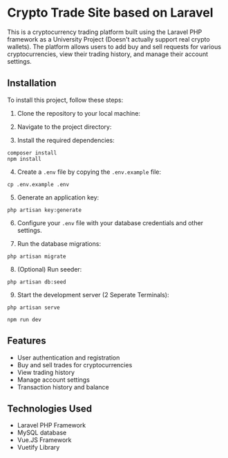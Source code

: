 # Crypto Trade Site based on Laravel

This is a cryptocurrency trading platform built using the Laravel PHP framework as a University Project (Doesn't actually support real crypto wallets). The platform allows users to add buy and sell requests for various cryptocurrencies, view their trading history, and manage their account settings.

## Installation

To install this project, follow these steps:

1. Clone the repository to your local machine:

2. Navigate to the project directory:

3. Install the required dependencies:
```
composer install
npm install
```

4. Create a `.env` file by copying the `.env.example` file:
```
cp .env.example .env
```

5. Generate an application key:
```
php artisan key:generate
```

6. Configure your `.env` file with your database credentials and other settings.

7. Run the database migrations:
```
php artisan migrate
```

8. (Optional) Run seeder:
```
php artisan db:seed
```

9. Start the development server (2 Seperate Terminals):
```
php artisan serve
```
```
npm run dev
```

## Features

- User authentication and registration
- Buy and sell trades for cryptocurrencies
- View trading history
- Manage account settings
- Transaction history and balance

## Technologies Used

- Laravel PHP Framework
- MySQL database
- Vue.JS Framework
- Vuetify Library
